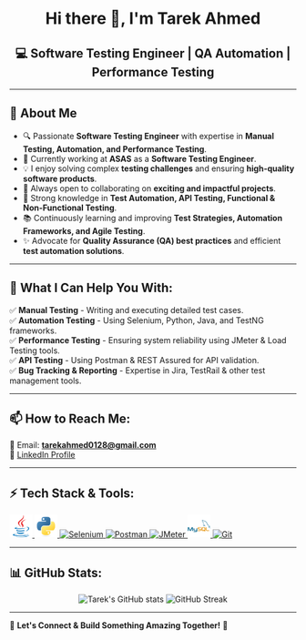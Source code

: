 <h1 align="center"> Hi there 👋, I'm Tarek Ahmed</h1>

<h2 align="center">💻 Software Testing Engineer | QA Automation | Performance Testing</h2>

---

## 🚀 About Me

- 🔍 Passionate **Software Testing Engineer** with expertise in **Manual Testing, Automation, and Performance Testing**.  
- 🏢 Currently working at **ASAS** as a **Software Testing Engineer**.  
- 💡 I enjoy solving complex **testing challenges** and ensuring **high-quality software products**.  
- 🤝 Always open to collaborating on **exciting and impactful projects**.  
- 🎯 Strong knowledge in **Test Automation, API Testing, Functional & Non-Functional Testing**.  
- 📚 Continuously learning and improving **Test Strategies, Automation Frameworks, and Agile Testing**.  
- ✨ Advocate for **Quality Assurance (QA) best practices** and efficient **test automation solutions**.  

---

## 💬 What I Can Help You With:
✅ **Manual Testing** - Writing and executing detailed test cases.  
✅ **Automation Testing** - Using Selenium, Python, Java, and TestNG frameworks.  
✅ **Performance Testing** - Ensuring system reliability using JMeter & Load Testing tools.  
✅ **API Testing** - Using Postman & REST Assured for API validation.  
✅ **Bug Tracking & Reporting** - Expertise in Jira, TestRail & other test management tools.  

---

## 📫 How to Reach Me:
📧 Email: **tarekahmed0128@gmail.com**  
💼 [LinkedIn Profile](https://www.linkedin.com/in/tarek-el-shafei-647698205/)  

---

## ⚡ Tech Stack & Tools:
<p align="left">
  <a href="https://www.java.com" target="_blank"> <img src="https://raw.githubusercontent.com/devicons/devicon/master/icons/java/java-original.svg" alt="Java" width="40" height="40"/> </a>
  <a href="https://www.python.org" target="_blank"> <img src="https://raw.githubusercontent.com/devicons/devicon/master/icons/python/python-original.svg" alt="Python" width="40" height="40"/> </a>
  <a href="https://www.selenium.dev" target="_blank"> <img src="https://upload.wikimedia.org/wikipedia/commons/d/d5/Selenium_Logo.png" alt="Selenium" width="40" height="40"/> </a>
  <a href="https://www.postman.com/" target="_blank"> <img src="https://www.vectorlogo.zone/logos/getpostman/getpostman-icon.svg" alt="Postman" width="40" height="40"/> </a>
  <a href="https://jmeter.apache.org/" target="_blank"> <img src="[https://upload.wikimedia.org/wikipedia/commons/e/e5/JMeter.svg](https://jmeter.apache.org/images/logo.svg)" alt="JMeter" width="40" height="40"/> </a>
  <a href="https://www.mysql.com/" target="_blank"> <img src="https://raw.githubusercontent.com/devicons/devicon/master/icons/mysql/mysql-original-wordmark.svg" alt="MySQL" width="40" height="40"/> </a>
  <a href="https://git-scm.com/" target="_blank"> <img src="https://www.vectorlogo.zone/logos/git-scm/git-scm-icon.svg" alt="Git" width="40" height="40"/> </a>
</p>

---

## 📊 GitHub Stats:
<p align="center">
  <img src="https://github-readme-stats.vercel.app/api?username=Tarek1482000&show_icons=true&theme=dark" alt="Tarek's GitHub stats" width="48%"/>
  <img src="https://github-readme-streak-stats.herokuapp.com/?user=Tarek1482000&theme=dark" alt="GitHub Streak" width="48%"/>
</p>

---

🎯 **Let's Connect & Build Something Amazing Together!** 🚀  
